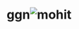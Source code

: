 # ggn![mohit](https://user-images.githubusercontent.com/116038165/199996386-4f9f6b2c-6e21-42d7-8e44-258d8f8f713c.jpeg)
